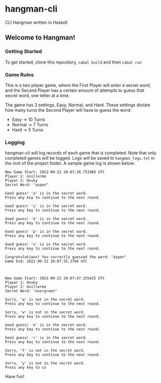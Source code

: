 # hangman-cli
CLI Hangman written in Haskell

## Welcome to Hangman!
### Getting Started
To get started, clone this repository, `cabal build` and then `cabal run`

### Game Rules
This is a two player game, where the First Player will enter a secret word, and the Second Player has a certain amount of attempts to guess that secret word, one letter at a time.

The game has 3 settings, Easy, Normal, and Hard. These settings dictate how many turns the Second Player will have to guess the word:
 * Easy -> 10 Turns
 * Normal -> 7 Turns
 * Hard -> 5 Turns

### Logging
hangman-cli will log records of each game that is completed. Note that only completed games will be logged. Logs will be saved to `hangman_logs.txt` in the root of the project folder. A sample game log is shown below:
```
New Game Start: 2022-09-22 20:07:30.751905 UTC
Player 1: Guillermo
Player 2: Hosky
Secret Word: "aspen"

Good guess! 'a' is in the secret word.
Press any key to continue to the next round.

Good guess! 's' is in the secret word.
Press any key to continue to the next round.

Good guess! 'e' is in the secret word.
Press any key to continue to the next round.

Good guess! 'p' is in the secret word.
Press any key to continue to the next round.

Good guess! 'n' is in the secret word.
Press any key to continue to the next round.

Congratulations! You correctly guessed the word: "aspen"
Game End: 2022-09-22 20:07:35.3766 UTC



New Game Start: 2022-09-22 20:07:47.155425 UTC
Player 1: Hosky
Player 2: Guillermo
Secret Word: "evergreen"

Sorry, 'q' is not in the secret word.
Press any key to continue to the next round.

Sorry, 'w' is not in the secret word.
Press any key to continue to the next round.

Good guess! 'e' is in the secret word.
Press any key to continue to the next round.

Good guess! 'r' is in the secret word.
Press any key to continue to the next round.

Sorry, 't' is not in the secret word.
Press any key to continue to the next round.

Sorry, 'y' is not in the secret word.
Press any key to co
```

Have fun!